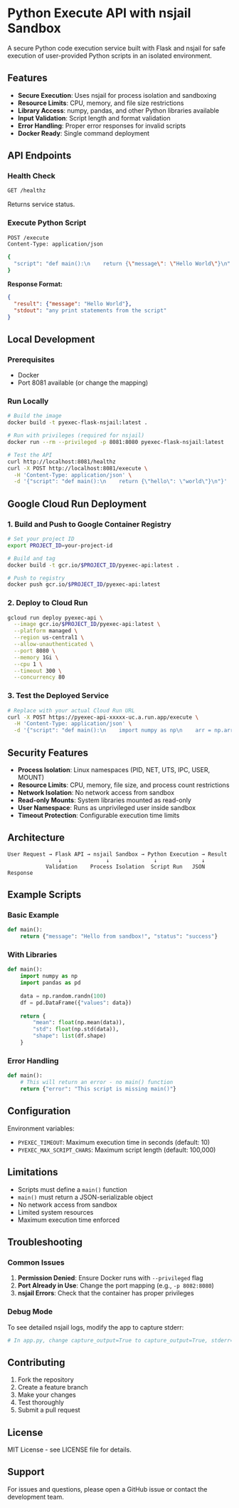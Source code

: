 # Python Execute API with nsjail Sandbox

A secure Python code execution service built with Flask and nsjail for safe execution of user-provided Python scripts in an isolated environment.

## Features

- **Secure Execution**: Uses nsjail for process isolation and sandboxing
- **Resource Limits**: CPU, memory, and file size restrictions
- **Library Access**: numpy, pandas, and other Python libraries available
- **Input Validation**: Script length and format validation
- **Error Handling**: Proper error responses for invalid scripts
- **Docker Ready**: Single command deployment

## API Endpoints

### Health Check
```bash
GET /healthz
```
Returns service status.

### Execute Python Script
```bash
POST /execute
Content-Type: application/json

{
  "script": "def main():\n    return {\"message\": \"Hello World\"}\n"
}
```

**Response Format:**
```json
{
  "result": {"message": "Hello World"},
  "stdout": "any print statements from the script"
}
```

## Local Development

### Prerequisites
- Docker
- Port 8081 available (or change the mapping)

### Run Locally
```bash
# Build the image
docker build -t pyexec-flask-nsjail:latest .

# Run with privileges (required for nsjail)
docker run --rm --privileged -p 8081:8080 pyexec-flask-nsjail:latest

# Test the API
curl http://localhost:8081/healthz
curl -X POST http://localhost:8081/execute \
  -H 'Content-Type: application/json' \
  -d '{"script": "def main():\n    return {\"hello\": \"world\"}\n"}'
```

## Google Cloud Run Deployment

### 1. Build and Push to Google Container Registry
```bash
# Set your project ID
export PROJECT_ID=your-project-id

# Build and tag
docker build -t gcr.io/$PROJECT_ID/pyexec-api:latest .

# Push to registry
docker push gcr.io/$PROJECT_ID/pyexec-api:latest
```

### 2. Deploy to Cloud Run
```bash
gcloud run deploy pyexec-api \
  --image gcr.io/$PROJECT_ID/pyexec-api:latest \
  --platform managed \
  --region us-central1 \
  --allow-unauthenticated \
  --port 8080 \
  --memory 1Gi \
  --cpu 1 \
  --timeout 300 \
  --concurrency 80
```

### 3. Test the Deployed Service
```bash
# Replace with your actual Cloud Run URL
curl -X POST https://pyexec-api-xxxxx-uc.a.run.app/execute \
  -H 'Content-Type: application/json' \
  -d '{"script": "def main():\n    import numpy as np\n    arr = np.array([1,2,3])\n    return {\"sum\": int(np.sum(arr))}\n"}'
```

## Security Features

- **Process Isolation**: Linux namespaces (PID, NET, UTS, IPC, USER, MOUNT)
- **Resource Limits**: CPU, memory, file size, and process count restrictions
- **Network Isolation**: No network access from sandbox
- **Read-only Mounts**: System libraries mounted as read-only
- **User Namespace**: Runs as unprivileged user inside sandbox
- **Timeout Protection**: Configurable execution time limits

## Architecture

```
User Request → Flask API → nsjail Sandbox → Python Execution → Result
                ↓              ↓              ↓              ↓
            Validation    Process Isolation  Script Run   JSON Response
```

## Example Scripts

### Basic Example
```python
def main():
    return {"message": "Hello from sandbox!", "status": "success"}
```

### With Libraries
```python
def main():
    import numpy as np
    import pandas as pd
    
    data = np.random.randn(100)
    df = pd.DataFrame({"values": data})
    
    return {
        "mean": float(np.mean(data)),
        "std": float(np.std(data)),
        "shape": list(df.shape)
    }
```

### Error Handling
```python
def main():
    # This will return an error - no main() function
    return {"error": "This script is missing main()"}
```

## Configuration

Environment variables:
- `PYEXEC_TIMEOUT`: Maximum execution time in seconds (default: 10)
- `PYEXEC_MAX_SCRIPT_CHARS`: Maximum script length (default: 100,000)

## Limitations

- Scripts must define a `main()` function
- `main()` must return a JSON-serializable object
- No network access from sandbox
- Limited system resources
- Maximum execution time enforced

## Troubleshooting

### Common Issues

1. **Permission Denied**: Ensure Docker runs with `--privileged` flag
2. **Port Already in Use**: Change the port mapping (e.g., `-p 8082:8080`)
3. **nsjail Errors**: Check that the container has proper privileges

### Debug Mode

To see detailed nsjail logs, modify the app to capture stderr:
```python
# In app.py, change capture_output=True to capture_output=True, stderr=subprocess.PIPE
```

## Contributing

1. Fork the repository
2. Create a feature branch
3. Make your changes
4. Test thoroughly
5. Submit a pull request

## License

MIT License - see LICENSE file for details.

## Support

For issues and questions, please open a GitHub issue or contact the development team.
